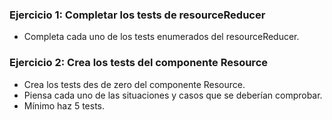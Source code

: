 ### Ejercicio 1: Completar los tests de resourceReducer
- Completa cada uno de los tests enumerados del resourceReducer.

### Ejercicio 2: Crea los tests del componente Resource
- Crea los tests des de zero del componente Resource. 
- Piensa cada uno de las situaciones y casos que se deberían comprobar. 
- Mínimo haz 5 tests.
